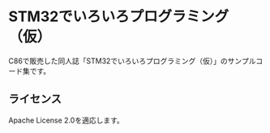 
# STM32でいろいろプログラミング（仮）

C86で販売した同人誌「STM32でいろいろプログラミング（仮）」のサンプルコード集です。

## ライセンス
Apache License 2.0を適応します。

